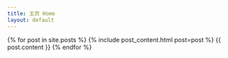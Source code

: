 ```yaml
---
title: 主页 Home
layout: default
---
```


{% for post in site.posts %}
  {% include post_content.html post=post %}
  {{ post.content }}
{% endfor %}
